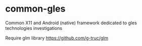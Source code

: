 common-gles
===============
Common X11 and Android (native)  framework  dedicated to  gles technologies investigations

Require glm library https://github.com/g-truc/glm
